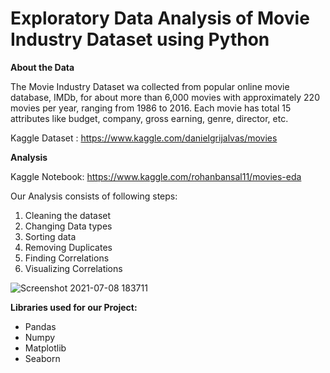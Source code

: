 # Exploratory Data Analysis of Movie Industry Dataset using Python

**About the Data**

The Movie Industry Dataset wa collected from popular online movie database, IMDb, for about more than 6,000 movies with approximately 220 movies per year, ranging from 1986 to 2016.
Each movie has total 15 attributes like budget, company, gross earning, genre, director, etc.

Kaggle Dataset : https://www.kaggle.com/danielgrijalvas/movies

**Analysis**

Kaggle Notebook: https://www.kaggle.com/rohanbansal11/movies-eda

Our Analysis consists of following steps:

1. Cleaning the dataset
2. Changing Data types
3. Sorting data
4. Removing Duplicates
5. Finding Correlations
6. Visualizing Correlations

![Screenshot 2021-07-08 183711](https://user-images.githubusercontent.com/63396845/124927677-86c9a480-e01c-11eb-8ced-416c4f858686.png)


**Libraries used for our Project:**

* Pandas
* Numpy
* Matplotlib
* Seaborn








